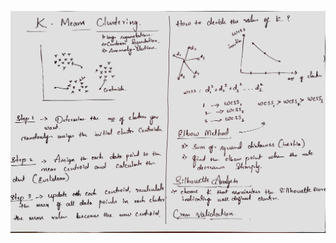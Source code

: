 ![](https://github.com/praj2408/Machine-Learning-Hand-Written-Notes/blob/main/K%20Means%20Clustering/1701780517178.jpg)




